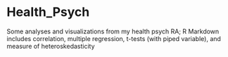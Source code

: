 # Health_Psych
Some analyses and visualizations from my health psych RA; R Markdown includes correlation, multiple regression, t-tests (with piped variable), and measure of heteroskedasticity
